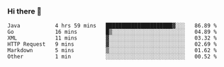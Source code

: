 ### Hi there 👋

<!--
**urzz/urzz** is a ✨ _special_ ✨ repository because its `README.md` (this file) appears on your GitHub profile.

Here are some ideas to get you started:

- 🔭 I’m currently working on ...
- 🌱 I’m currently learning ...
- 👯 I’m looking to collaborate on ...
- 🤔 I’m looking for help with ...
- 💬 Ask me about ...
- 📫 How to reach me: ...
- 😄 Pronouns: ...
- ⚡ Fun fact: ...
-->

<!--START_SECTION:waka-->

```text
Java           4 hrs 59 mins   █████████████████████▓░░░   86.89 %
Go             16 mins         █▒░░░░░░░░░░░░░░░░░░░░░░░   04.89 %
XML            11 mins         ▓░░░░░░░░░░░░░░░░░░░░░░░░   03.32 %
HTTP Request   9 mins          ▓░░░░░░░░░░░░░░░░░░░░░░░░   02.69 %
Markdown       5 mins          ▒░░░░░░░░░░░░░░░░░░░░░░░░   01.62 %
Other          1 min           ░░░░░░░░░░░░░░░░░░░░░░░░░   00.52 %
```

<!--END_SECTION:waka-->
